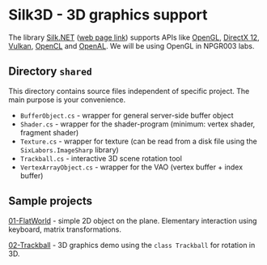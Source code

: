 # Silk3D - 3D graphics support
The library [Silk.NET](https://github.com/dotnet/Silk.NET/tree/main)
([web page link](https://dotnet.github.io/Silk.NET/)) supports APIs like
[OpenGL](https://www.khronos.org/opengl/),
[DirectX 12](https://docs.microsoft.com/en-us/windows/win32/direct3d12/directx-12-programming-guide),
[Vulkan](https://www.khronos.org/vulkan/),
[OpenCL](https://www.khronos.org/opencl/) and
[OpenAL](https://openal.org/). We will be using OpenGL in NPGR003 labs.

## Directory `shared`
This directory contains source files independent of specific project.
The main purpose is your convenience.
* `BufferObject.cs` - wrapper for general server-side buffer object
* `Shader.cs` - wrapper for the shader-program (minimum: vertex shader, fragment shader)
* `Texture.cs` - wrapper for texture (can be read from a disk file using the
  `SixLabors.ImageSharp` library)
* `Trackball.cs` - interactive 3D scene rotation tool
* `VertexArrayObject.cs` - wrapper for the VAO (vertex buffer + index buffer)

## Sample projects
[01-FlatWorld](01-FlatWorld/README.md) - simple 2D object on the plane. Elementary
interaction using keyboard, matrix transformations.

[02-Trackball](02-Trackball/README.md) - 3D graphics demo using the `class Trackball`
for rotation in 3D.
